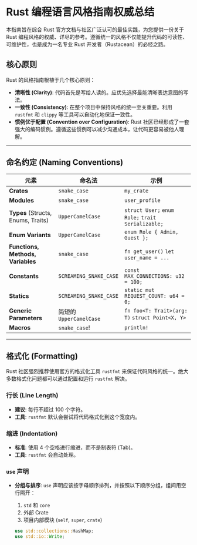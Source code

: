 # Rust 编程语言风格指南权威总结

本指南旨在综合 Rust 官方文档与社区广泛认可的最佳实践，为您提供一份关于 Rust 编程风格的权威、详尽的参考。遵循统一的风格不仅能提升代码的可读性、可维护性，也是成为一名专业 Rust 开发者（Rustacean）的必经之路。

## 核心原则

Rust 的风格指南根植于几个核心原则：

- **清晰性 (Clarity)**: 代码首先是写给人读的。应优先选择最能清晰表达意图的写法。
- **一致性 (Consistency)**: 在整个项目中保持风格的统一至关重要。利用 `rustfmt` 和 `clippy` 等工具可以自动化地保证一致性。
- **惯例优于配置 (Convention over Configuration)**: Rust 社区已经形成了一套强大的编码惯例。遵循这些惯例可以减少沟通成本，让代码更容易被他人理解。

---

## 命名约定 (Naming Conventions)

| 元素                               | 命名法                  | 示例                                              |
| ---------------------------------- | ----------------------- | ------------------------------------------------- |
| **Crates**                         | `snake_case`            | `my_crate`                                        |
| **Modules**                        | `snake_case`            | `user_profile`                                    |
| **Types** (Structs, Enums, Traits) | `UpperCamelCase`        | `struct User;` `enum Role;` `trait Serializable;` |
| **Enum Variants**                  | `UpperCamelCase`        | `enum Role { Admin, Guest };`                     |
| **Functions, Methods, Variables**  | `snake_case`            | `fn get_user()` `let user_name = ...`             |
| **Constants**                      | `SCREAMING_SNAKE_CASE`  | `const MAX_CONNECTIONS: u32 = 100;`               |
| **Statics**                        | `SCREAMING_SNAKE_CASE`  | `static mut REQUEST_COUNT: u64 = 0;`              |
| **Generic Parameters**             | 简短的 `UpperCamelCase` | `fn foo<T: Trait>(arg: T)` `struct Point<X, Y>`   |
| **Macros**                         | `snake_case`!           | `println!`                                        |

---

## 格式化 (Formatting)

Rust 社区强烈推荐使用官方的格式化工具 `rustfmt` 来保证代码风格的统一。绝大多数格式化问题都可以通过配置和运行 `rustfmt` 解决。

### 行长 (Line Length)

- **建议**: 每行不超过 100 个字符。
- **工具**: `rustfmt` 默认会尝试将代码格式化到这个宽度内。

### 缩进 (Indentation)

- **标准**: 使用 4 个空格进行缩进，而不是制表符 (Tab)。
- **工具**: `rustfmt` 会自动处理。

### `use` 声明

- **分组与排序**: `use` 声明应该按字母顺序排列，并按照以下顺序分组，组间用空行隔开：

  1.  `std` 和 `core`
  2.  外部 Crate
  3.  项目内部模块 (`self`, `super`, `crate`)

  ```rust
  use std::collections::HashMap;
  use std::io::Write;
  ```
